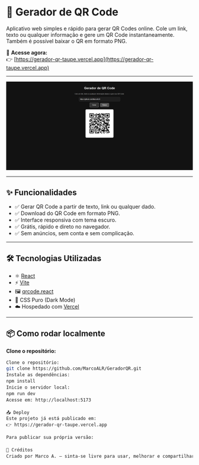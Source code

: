 # 🚀 Gerador de QR Code

Aplicativo web simples e rápido para gerar QR Codes online. Cole um link, texto ou qualquer informação e gere um QR Code instantaneamente. Também é possível baixar o QR em formato PNG.

🔗 **Acesse agora:**  
👉 [https://gerador-qr-taupe.vercel.app](https://gerador-qr-taupe.vercel.app)

---

<div align="center">
  <img src="public/image.png" alt="Preview do Gerador de QR Code" width="600"/>
</div>

---

## ✨ Funcionalidades

- ✅ Gerar QR Code a partir de texto, link ou qualquer dado.
- ✅ Download do QR Code em formato PNG.
- ✅ Interface responsiva com tema escuro.
- ✅ Grátis, rápido e direto no navegador.
- ✅ Sem anúncios, sem conta e sem complicação.

---

## 🛠️ Tecnologias Utilizadas

- ⚛️ [React](https://reactjs.org/)
- ⚡ [Vite](https://vitejs.dev/)
- 🖼️ [qrcode.react](https://www.npmjs.com/package/qrcode.react)
- 💅 CSS Puro (Dark Mode)
- ☁️ Hospedado com [Vercel](https://vercel.com/)

---

## 📦 Como rodar localmente
 **Clone o repositório:**

```bash
Clone o repositório:
git clone https://github.com/MarcoALR/GeradorQR.git
Instale as dependências:
npm install
Inicie o servidor local:
npm run dev
Acesse em: http://localhost:5173

📤 Deploy
Este projeto já está publicado em:
👉 https://gerador-qr-taupe.vercel.app

Para publicar sua própria versão:

🧠 Créditos
Criado por Marco A. — sinta-se livre para usar, melhorar e compartilhar.
